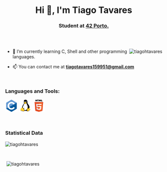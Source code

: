 <h1 align="center">Hi 👋, I'm Tiago Tavares</h1>
<h3 align="center">Student at <a href="https://www.42porto.com/"> 42 Porto. </a></h3>

<br>

<br>

<p><img align="right" src="https://github.com/Adam-pw/Adam-pw/blob/main/animation_500_kxa883sd.gif" alt="tiagohtavares" /></p>


- 🌱 I’m currently learning C, Shell and other programming languages.

- 📫 You can contact me at **tiagotavares159951@gmail.com**

<br>

<h3 align="left">Languages and Tools:</h3>

<p align="left">
      <img src="https://raw.githubusercontent.com/devicons/devicon/master/icons/c/c-original.svg"
      alt="c" width="40" height="40" />
      <img src="https://github.com/devicons/devicon/blob/master/icons/linux/linux-original.svg"
      alt="c" width="40" height="40" /> 
      <img src="https://raw.githubusercontent.com/devicons/devicon/master/icons/html5/html5-original-wordmark.svg"
      alt="html5" width="40" height="40" />
 </p>

<br>

<h3>Statistical Data </h3>
<p><img align="center"
    src="https://github-readme-stats.vercel.app/api/top-langs?username=tiagohtavares&show_icons=true&locale=en&bg_color=0d1117&text_color=ffffff&layout=compact"
    alt="tiagohtavares" 
    bg_color=#808080/></p>

<br>

<p>&nbsp;<img align="center" src="https://github-readme-stats.vercel.app/api?username=tiagohtavares&show_icons=true&locale=en&bg_color=0d1117&text_color=ffffff&repo=convoychat"
    alt="tiagohtavares" /></p>

<br>

<!--Template of readme from https://github.com/durgeshsamariya/awesome-github-profile-readme-templates/blob/master/templates/Adam-pw.md -->
